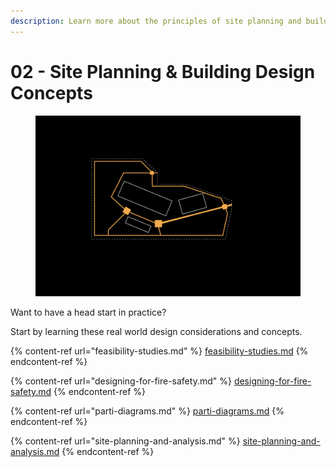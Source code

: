 ```yaml
---
description: Learn more about the principles of site planning and building design.
---
```


# 02 - Site Planning & Building Design Concepts

<figure><img src="../.gitbook/assets/ALB Chapter 2 -Site Planning.png" alt=""><figcaption></figcaption></figure>

Want to have a head start in practice?

Start by learning these real world design considerations and concepts.

{% content-ref url="feasibility-studies.md" %}
[feasibility-studies.md](feasibility-studies.md)
{% endcontent-ref %}

{% content-ref url="designing-for-fire-safety.md" %}
[designing-for-fire-safety.md](designing-for-fire-safety.md)
{% endcontent-ref %}

{% content-ref url="parti-diagrams.md" %}
[parti-diagrams.md](parti-diagrams.md)
{% endcontent-ref %}

{% content-ref url="site-planning-and-analysis.md" %}
[site-planning-and-analysis.md](site-planning-and-analysis.md)
{% endcontent-ref %}
